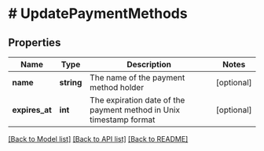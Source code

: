 # # UpdatePaymentMethods

## Properties

Name | Type | Description | Notes
------------ | ------------- | ------------- | -------------
**name** | **string** | The name of the payment method holder | [optional]
**expires_at** | **int** | The expiration date of the payment method in Unix timestamp format | [optional]

[[Back to Model list]](../../README.md#models) [[Back to API list]](../../README.md#endpoints) [[Back to README]](../../README.md)
